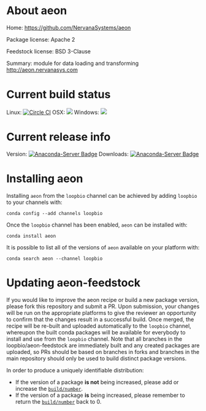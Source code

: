 About aeon
==========

Home: https://github.com/NervanaSystems/aeon

Package license: Apache 2

Feedstock license: BSD 3-Clause

Summary: module for data loading and transforming http://aeon.nervanasys.com



Current build status
====================

Linux: [![Circle CI](https://circleci.com/gh/loopbio/nervana-aeon-gpu-feedstock.svg?style=shield)](https://circleci.com/gh/loopbio/nervana-aeon-gpu-feedstock)
OSX: ![](https://cdn.rawgit.com/conda-forge/conda-smithy/90845bba35bec53edac7a16638aa4d77217a3713/conda_smithy/static/disabled.svg)
Windows: ![](https://cdn.rawgit.com/conda-forge/conda-smithy/90845bba35bec53edac7a16638aa4d77217a3713/conda_smithy/static/disabled.svg)

Current release info
====================
Version: [![Anaconda-Server Badge](https://anaconda.org/loopbio/aeon/badges/version.svg)](https://anaconda.org/loopbio/aeon)
Downloads: [![Anaconda-Server Badge](https://anaconda.org/loopbio/aeon/badges/downloads.svg)](https://anaconda.org/loopbio/aeon)

Installing aeon
===============

Installing `aeon` from the `loopbio` channel can be achieved by adding `loopbio` to your channels with:

```
conda config --add channels loopbio
```

Once the `loopbio` channel has been enabled, `aeon` can be installed with:

```
conda install aeon
```

It is possible to list all of the versions of `aeon` available on your platform with:

```
conda search aeon --channel loopbio
```




Updating aeon-feedstock
=======================

If you would like to improve the aeon recipe or build a new
package version, please fork this repository and submit a PR. Upon submission,
your changes will be run on the appropriate platforms to give the reviewer an
opportunity to confirm that the changes result in a successful build. Once
merged, the recipe will be re-built and uploaded automatically to the
`loopbio` channel, whereupon the built conda packages will be available for
everybody to install and use from the `loopbio` channel.
Note that all branches in the loopbio/aeon-feedstock are
immediately built and any created packages are uploaded, so PRs should be based
on branches in forks and branches in the main repository should only be used to
build distinct package versions.

In order to produce a uniquely identifiable distribution:
 * If the version of a package **is not** being increased, please add or increase
   the [``build/number``](http://conda.pydata.org/docs/building/meta-yaml.html#build-number-and-string).
 * If the version of a package **is** being increased, please remember to return
   the [``build/number``](http://conda.pydata.org/docs/building/meta-yaml.html#build-number-and-string)
   back to 0.
